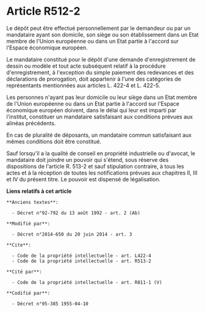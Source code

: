 # Article R512-2

Le dépôt peut être effectué personnellement par le demandeur ou par un mandataire ayant son domicile, son siège ou son
établissement dans un Etat membre de l'Union européenne ou dans un Etat partie à l'accord sur l'Espace économique européen. 

Le mandataire constitué pour le dépôt d'une demande d'enregistrement de dessin ou modèle et tout acte subséquent relatif à la
procédure d'enregistrement, à l'exception du simple paiement des redevances et des déclarations de prorogation, doit
appartenir à l'une des catégories de représentants mentionnées aux articles L. 422-4 et L. 422-5. 

Les personnes n'ayant pas leur domicile ou leur siège dans un Etat membre de l'Union européenne ou dans un Etat partie à
l'accord sur l'Espace économique européen doivent, dans le délai qui leur est imparti par l'institut, constituer un
mandataire satisfaisant aux conditions prévues aux alinéas précédents. 

En cas de pluralité de déposants, un mandataire commun satisfaisant aux mêmes conditions doit être constitué. 

Sauf lorsqu'il a la qualité de conseil en propriété industrielle ou d'avocat, le mandataire doit joindre un pouvoir qui
s'étend, sous réserve des dispositions de l'article R. 513-2 et sauf stipulation contraire, à tous les actes et à la
réception de toutes les notifications prévues aux chapitres II, III et IV du présent titre. Le pouvoir est dispensé de
légalisation.

**Liens relatifs à cet article**

	**Anciens textes**:

	  - Décret n°92-792 du 13 août 1992 - art. 2 (Ab)

	**Modifié par**:

	  - Décret n°2014-650 du 20 juin 2014 - art. 3

	**Cite**:

	  - Code de la propriété intellectuelle - art. L422-4
	  - Code de la propriété intellectuelle - art. R513-2

	**Cité par**:

	  - Code de la propriété intellectuelle - art. R811-1 (V)

	**Codifié par**:

	  - Décret n°95-385 1955-04-10
